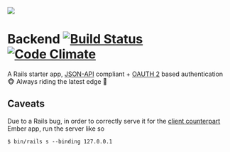 ![](http://i.imgur.com/ubDi4gW.jpg)

# Backend [![Build Status](https://travis-ci.org/mariogintili/backend.svg?branch=master)](https://travis-ci.org/mariogintili/backend) [![Code Climate](https://codeclimate.com/github/mariogintili/backend/badges/gpa.svg)](https://codeclimate.com/github/mariogintili/backend)

A Rails starter app, [JSON-API](http://jsonapi.org/) compliant + [OAUTH 2](http://oauth.net/2/) based authentication :monkey_face:  Always riding the latest edge :light_rail:

## Caveats

Due to a Rails bug, in order to correctly serve it for the [client counterpart](https://github.com/mariogintili/ember-oauth-client) Ember app, run the server like so

```shell
$ bin/rails s --binding 127.0.0.1
```
